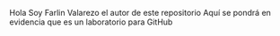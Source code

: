 Hola Soy Farlin Valarezo el autor de este repositorio 
Aquí se pondrá en evidencia que es un laboratorio para GitHub
